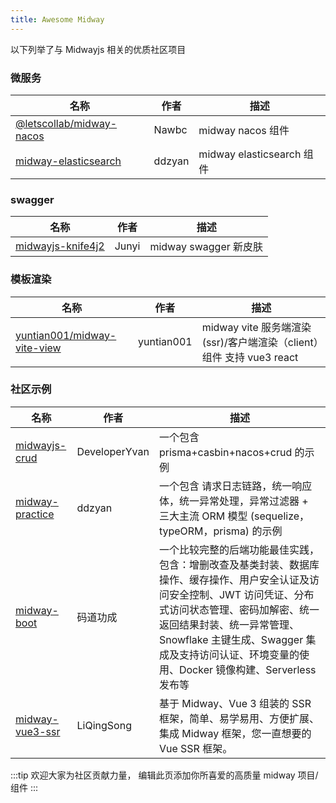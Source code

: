 ```yaml
---
title: Awesome Midway
---
```


以下列举了与 Midwayjs 相关的优质社区项目

### 微服务

| 名称                                                                           | 作者   | 描述                      |
| ------------------------------------------------------------------------------ | ------ | ------------------------- |
| [@letscollab/midway-nacos](https://github.com/deskbtm-letscollab/midway-nacos) | Nawbc  | midway nacos 组件         |
| [midway-elasticsearch](https://github.com/ddzyan/midway-elasticsearch)         | ddzyan | midway elasticsearch 组件 |

### swagger

| 名称                                                                                     | 作者  | 描述                  |
| ---------------------------------------------------------------------------------------- | ----- | --------------------- |
| [midwayjs-knife4j2](https://github.com/fangbao-0418/midway/tree/master/packages/swagger) | Junyi | midway swagger 新皮肤 |

### 模板渲染

| 名称                                                                          | 作者       | 描述                                                                 |
| ----------------------------------------------------------------------------- | ---------- | -------------------------------------------------------------------- |
| [yuntian001/midway-vite-view](https://github.com/yuntian001/midway-vite-view) | yuntian001 | midway vite 服务端渲染(ssr)/客户端渲染（client）组件 支持 vue3 react |

### 社区示例

| 名称                                                            | 作者          | 描述                                                                                                                                                                                                                                                                                         |
| --------------------------------------------------------------- | ------------- | -------------------------------------------------------------------------------------------------------------------------------------------------------------------------------------------------------------------------------------------------------------------------------------------- |
| [midwayjs-crud](https://github.com/developeryvan/midwayjs-crud) | DeveloperYvan | 一个包含 prisma+casbin+nacos+crud 的示例                                                                                                                                                                                                                                                     |
| [midway-practice](https://github.com/ddzyan/midway-practice)    | ddzyan        | 一个包含 请求日志链路，统一响应体，统一异常处理，异常过滤器 + 三大主流 ORM 模型 (sequelize，typeORM，prisma) 的示例                                                                                                                                                                          |
| [midway-boot](https://github.com/bestaone/midway-boot)          | 码道功成      | 一个比较完整的后端功能最佳实践，包含：增删改查及基类封装、数据库操作、缓存操作、用户安全认证及访问安全控制、JWT 访问凭证、分布式访问状态管理、密码加解密、统一返回结果封装、统一异常管理、Snowflake 主键生成、Swagger 集成及支持访问认证、环境变量的使用、Docker 镜像构建、Serverless 发布等 |
| [midway-vue3-ssr](https://github.com/lqsong/midway-vue3-ssr)    | LiQingSong    | 基于 Midway、Vue 3 组装的 SSR 框架，简单、易学易用、方便扩展、集成 Midway 框架，您一直想要的 Vue SSR 框架。                                                                                                                                                                                  |

:::tip
欢迎大家为社区贡献力量， 编辑此页添加你所喜爱的高质量 midway 项目/组件
:::
